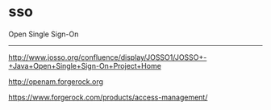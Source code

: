 # sso
Open Single Sign-On 


______________
http://www.josso.org/confluence/display/JOSSO1/JOSSO+-+Java+Open+Single+Sign-On+Project+Home

http://openam.forgerock.org

https://www.forgerock.com/products/access-management/


